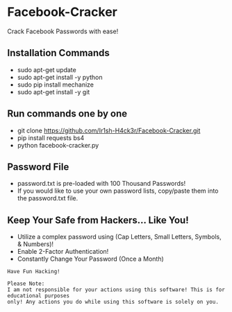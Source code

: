 # Facebook-Cracker
Crack Facebook Passwords with ease!

## Installation Commands
* sudo apt-get update
* sudo apt-get install -y python
* sudo pip install mechanize
* sudo apt-get install -y git

## Run commands one by one
* git clone https://github.com/Ir1sh-H4ck3r/Facebook-Cracker.git
* pip install requests bs4
* python facebook-cracker.py

## Password File
* password.txt is pre-loaded with 100 Thousand Passwords!
* If you would like to use your own password lists, copy/paste them into the password.txt file.

## Keep Your Safe from Hackers... Like You!
* Utilize a complex password using (Cap Letters, Small Letters, Symbols, & Numbers)!
* Enable 2-Factor Authentication!
* Constantly Change Your Password (Once a Month)

~~~
Have Fun Hacking!

Please Note:
I am not responsible for your actions using this software! This is for educational purposes
only! Any actions you do while using this software is solely on you.
~~~
